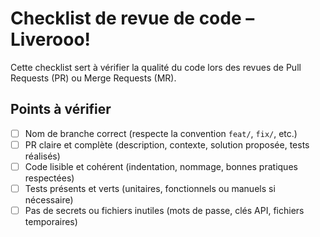 # Checklist de revue de code – Liverooo!

Cette checklist sert à vérifier la qualité du code lors des revues de Pull Requests (PR) ou Merge Requests (MR).

## Points à vérifier

- [ ] Nom de branche correct (respecte la convention `feat/`, `fix/`, etc.)  
- [ ] PR claire et complète (description, contexte, solution proposée, tests réalisés)  
- [ ] Code lisible et cohérent (indentation, nommage, bonnes pratiques respectées)  
- [ ] Tests présents et verts (unitaires, fonctionnels ou manuels si nécessaire)  
- [ ] Pas de secrets ou fichiers inutiles (mots de passe, clés API, fichiers temporaires)
